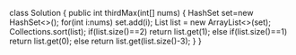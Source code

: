class Solution {
public int thirdMax(int[] nums) {
HashSet set=new HashSet<>();
for(int i:nums)
set.add(i);
List list = new ArrayList<>(set);
​
Collections.sort(list);
if(list.size()==2)
return list.get(1);
else if(list.size()==1)
return list.get(0);
else
return list.get(list.size()-3);
}
}
​